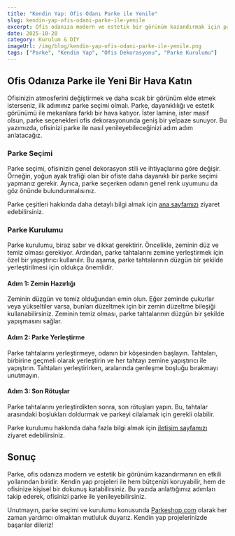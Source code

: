 ```yaml
---
title: "Kendin Yap: Ofis Odanı Parke ile Yenile"
slug: kendin-yap-ofis-odani-parke-ile-yenile
excerpt: Ofis odanıza modern ve estetik bir görünüm kazandırmak için parke nasıl kullanılır, detaylarıyla anlatıyoruz. Adım adım kendin yap rehberimizle parke uygulamasını öğrenin.
date: 2025-10-20
category: Kurulum & DIY
imageUrl: /img/blog/kendin-yap-ofis-odani-parke-ile-yenile.png
tags: ["Parke", "Kendin Yap", "Ofis Dekorasyonu", "Parke Kurulumu"]
---
```


<h2>Ofis Odanıza Parke ile Yeni Bir Hava Katın</h2>

<p>Ofisinizin atmosferini değiştirmek ve daha sıcak bir görünüm elde etmek isterseniz, ilk adımınız parke seçimi olmalı. Parke, dayanıklılığı ve estetik görünümü ile mekanlara farklı bir hava katıyor. İster lamine, ister masif olsun, parke seçenekleri ofis dekorasyonunda geniş bir yelpaze sunuyor. Bu yazımızda, ofisinizi parke ile nasıl yenileyebileceğinizi adım adım anlatacağız.</p>

<h3>Parke Seçimi</h3>

<p>Parke seçimi, ofisinizin genel dekorasyon stili ve ihtiyaçlarına göre değişir. Örneğin, yoğun ayak trafiği olan bir ofiste daha dayanıklı bir parke seçimi yapmanız gerekir. Ayrıca, parke seçerken odanın genel renk uyumunu da göz önünde bulundurmalısınız.</p>

<p>Parke çeşitleri hakkında daha detaylı bilgi almak için <a href="https://parkeshop.com">ana sayfamızı</a> ziyaret edebilirsiniz.</p>

<h3>Parke Kurulumu</h3>

<p>Parke kurulumu, biraz sabır ve dikkat gerektirir. Öncelikle, zeminin düz ve temiz olması gerekiyor. Ardından, parke tahtalarını zemine yerleştirmek için özel bir yapıştırıcı kullanılır. Bu aşama, parke tahtalarının düzgün bir şekilde yerleştirilmesi için oldukça önemlidir.</p>

<h4>Adım 1: Zemin Hazırlığı</h4>
<p>Zeminin düzgün ve temiz olduğundan emin olun. Eğer zeminde çukurlar veya yükseltiler varsa, bunları düzeltmek için bir zemin düzeltme bileşiği kullanabilirsiniz. Zeminin temiz olması, parke tahtalarının düzgün bir şekilde yapışmasını sağlar.</p>

<h4>Adım 2: Parke Yerleştirme</h4>
<p>Parke tahtalarını yerleştirmeye, odanın bir köşesinden başlayın. Tahtaları, birbirine geçmeli olarak yerleştirin ve her tahtayı zemine yapıştırıcı ile yapıştırın. Tahtaları yerleştirirken, aralarında genleşme boşluğu bırakmayı unutmayın.</p>

<h4>Adım 3: Son Rötuşlar</h4>
<p>Parke tahtalarını yerleştirdikten sonra, son rötuşları yapın. Bu, tahtalar arasındaki boşlukları doldurmak ve parkeyi cilalamak için gerekli olabilir.</p>

<p>Parke kurulumu hakkında daha fazla bilgi almak için <a href="https://parkeshop.com/contact">iletişim sayfamızı</a> ziyaret edebilirsiniz.</p>

<h2>Sonuç</h2>

<p>Parke, ofis odanıza modern ve estetik bir görünüm kazandırmanın en etkili yollarından biridir. Kendin yap projeleri ile hem bütçenizi koruyabilir, hem de ofisinize kişisel bir dokunuş katabilirsiniz. Bu yazıda anlattığımız adımları takip ederek, ofisinizi parke ile yenileyebilirsiniz.</p>

<p>Unutmayın, parke seçimi ve kurulumu konusunda <a href="https://parkeshop.com">Parkeshop.com</a> olarak her zaman yardımcı olmaktan mutluluk duyarız. Kendin yap projelerinizde başarılar dileriz!</p>